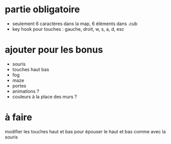 
# partie obligatoire

- seulement 6 caractères dans la map, 6 éléments dans .cub
- key hook pour touches : gauche, droit, w, s, a, d, esc


# ajouter pour les bonus

- souris
- touches haut bas
- fog
- maze
- portes
- animations ?
- couleurs à la place des murs ?

# à faire

modifier les touches haut et bas pour épouser le haut et bas comme avec la souris